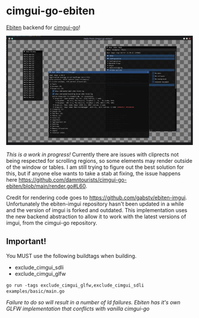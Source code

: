 # cimgui-go-ebiten
[Ebiten](https://ebitengine.org/) backend for [cimgui-go](https://github.com/AllenDang/cimgui-go)!

![WIP](screenshot_wip.png)

*This is a work in progress!*
Currently there are issues with cliprects not being respected for scrolling regions, so some elements may render outside of the window or tables. I am still trying to figure out the best solution for this, but if anyone else wants to take a stab at fixing, the issue happens here https://github.com/damntourists/cimgui-go-ebiten/blob/main/render.go#L60.

Credit for rendering code goes to https://github.com/gabstv/ebiten-imgui. Unfortunately the ebiten-imgui repository hasn't been updated in a while and the version of imgui is forked and outdated. This implementation uses the new backend abstraction to allow it to work with the latest versions of imgui, from the cimgui-go repository. 


## Important!
You MUST use the following buildtags when building.
* exclude_cimgui_sdli
* exclude_cimgui_glfw

```
go run -tags exclude_cimgui_glfw,exclude_cimgui_sdli examples/basic/main.go
```
*Failure to do so will result in a number of ld failures. Ebiten has it's own GLFW 
implementation that conflicts with vanilla cimgui-go*
